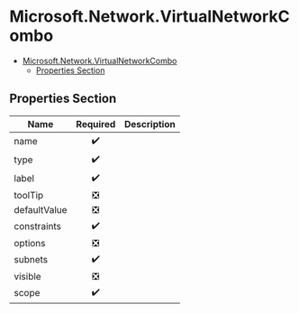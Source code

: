 <a name="microsoft-network-virtualnetworkcombo"></a>
# Microsoft.Network.VirtualNetworkCombo
* [Microsoft.Network.VirtualNetworkCombo](#microsoft-network-virtualnetworkcombo)
    * [Properties Section](#microsoft-network-virtualnetworkcombo-properties-section)

<a name="microsoft-network-virtualnetworkcombo-properties-section"></a>
## Properties Section
| Name | Required | Description
| ---|:--:|:--:|
|name|:heavy_check_mark:|
|type|:heavy_check_mark:|
|label|:heavy_check_mark:|
|toolTip|:negative_squared_cross_mark:|
|defaultValue|:negative_squared_cross_mark:|
|constraints|:heavy_check_mark:|
|options|:negative_squared_cross_mark:|
|subnets|:heavy_check_mark:|
|visible|:negative_squared_cross_mark:|
|scope|:heavy_check_mark:|
